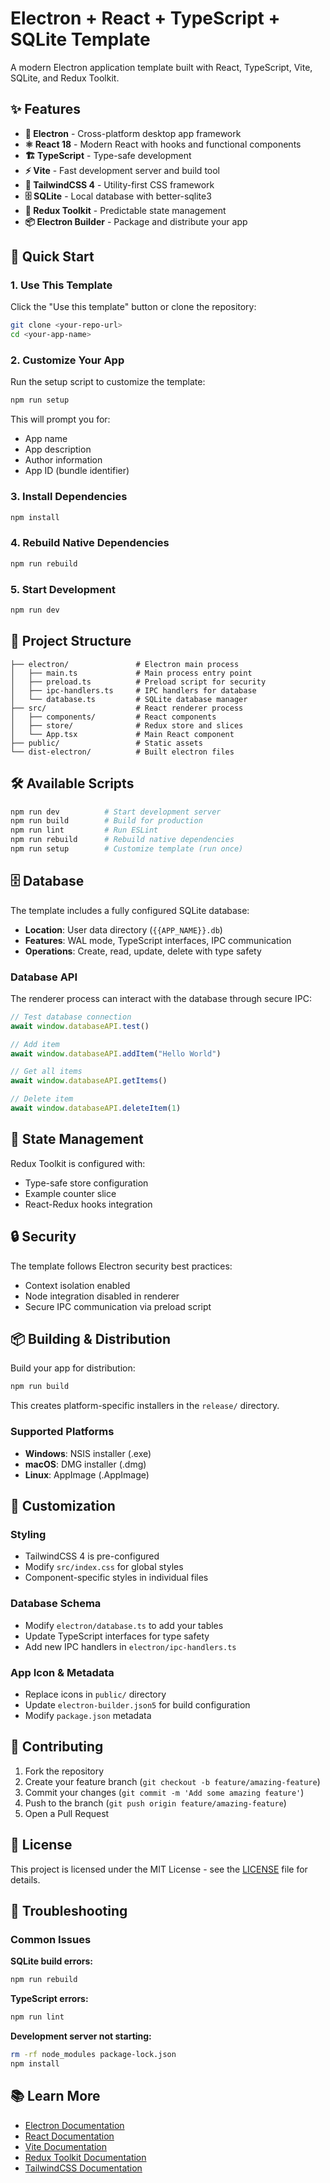 # Electron + React + TypeScript + SQLite Template

A modern Electron application template built with React, TypeScript, Vite, SQLite, and Redux Toolkit.

## ✨ Features

- **🚀 Electron** - Cross-platform desktop app framework
- **⚛️ React 18** - Modern React with hooks and functional components
- **🏗️ TypeScript** - Type-safe development
- **⚡ Vite** - Fast development server and build tool
- **🎨 TailwindCSS 4** - Utility-first CSS framework
- **🗄️ SQLite** - Local database with better-sqlite3
- **🏪 Redux Toolkit** - Predictable state management
- **📦 Electron Builder** - Package and distribute your app

## 🚀 Quick Start

### 1. Use This Template

Click the "Use this template" button or clone the repository:

```bash
git clone <your-repo-url>
cd <your-app-name>
```

### 2. Customize Your App

Run the setup script to customize the template:

```bash
npm run setup
```

This will prompt you for:
- App name
- App description
- Author information
- App ID (bundle identifier)

### 3. Install Dependencies

```bash
npm install
```

### 4. Rebuild Native Dependencies

```bash
npm run rebuild
```

### 5. Start Development

```bash
npm run dev
```

## 📁 Project Structure

```
├── electron/               # Electron main process
│   ├── main.ts             # Main process entry point
│   ├── preload.ts          # Preload script for security
│   ├── ipc-handlers.ts     # IPC handlers for database
│   └── database.ts         # SQLite database manager
├── src/                    # React renderer process
│   ├── components/         # React components
│   ├── store/              # Redux store and slices
│   └── App.tsx             # Main React component
├── public/                 # Static assets
└── dist-electron/          # Built electron files
```

## 🛠️ Available Scripts

```bash
npm run dev          # Start development server
npm run build        # Build for production
npm run lint         # Run ESLint
npm run rebuild      # Rebuild native dependencies
npm run setup        # Customize template (run once)
```

## 🗄️ Database

The template includes a fully configured SQLite database:

- **Location**: User data directory (`{{APP_NAME}}.db`)
- **Features**: WAL mode, TypeScript interfaces, IPC communication
- **Operations**: Create, read, update, delete with type safety

### Database API

The renderer process can interact with the database through secure IPC:

```typescript
// Test database connection
await window.databaseAPI.test()

// Add item
await window.databaseAPI.addItem("Hello World")

// Get all items
await window.databaseAPI.getItems()

// Delete item
await window.databaseAPI.deleteItem(1)
```

## 🏪 State Management

Redux Toolkit is configured with:
- Type-safe store configuration
- Example counter slice
- React-Redux hooks integration

## 🔒 Security

The template follows Electron security best practices:
- Context isolation enabled
- Node integration disabled in renderer
- Secure IPC communication via preload script

## 📦 Building & Distribution

Build your app for distribution:

```bash
npm run build
```

This creates platform-specific installers in the `release/` directory.

### Supported Platforms

- **Windows**: NSIS installer (.exe)
- **macOS**: DMG installer (.dmg)
- **Linux**: AppImage (.AppImage)

## 🎨 Customization

### Styling
- TailwindCSS 4 is pre-configured
- Modify `src/index.css` for global styles
- Component-specific styles in individual files

### Database Schema
- Modify `electron/database.ts` to add your tables
- Update TypeScript interfaces for type safety
- Add new IPC handlers in `electron/ipc-handlers.ts`

### App Icon & Metadata
- Replace icons in `public/` directory
- Update `electron-builder.json5` for build configuration
- Modify `package.json` metadata

## 🤝 Contributing

1. Fork the repository
2. Create your feature branch (`git checkout -b feature/amazing-feature`)
3. Commit your changes (`git commit -m 'Add some amazing feature'`)
4. Push to the branch (`git push origin feature/amazing-feature`)
5. Open a Pull Request

## 📄 License

This project is licensed under the MIT License - see the [LICENSE](LICENSE) file for details.

## 🔧 Troubleshooting

### Common Issues

**SQLite build errors:**
```bash
npm run rebuild
```

**TypeScript errors:**
```bash
npm run lint
```

**Development server not starting:**
```bash
rm -rf node_modules package-lock.json
npm install
```

## 📚 Learn More

- [Electron Documentation](https://www.electronjs.org/docs)
- [React Documentation](https://react.dev)
- [Vite Documentation](https://vitejs.dev)
- [Redux Toolkit Documentation](https://redux-toolkit.js.org)
- [TailwindCSS Documentation](https://tailwindcss.com)
